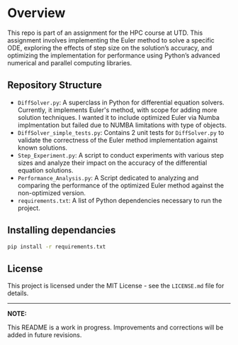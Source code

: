 # Overview

This repo is part of an assignment for the HPC course at UTD. This assignment involves implementing the Euler method to solve a specific ODE, exploring the effects of step size on the solution’s accuracy, and optimizing the implementation for performance using Python’s advanced numerical and parallel computing libraries.


## Repository Structure
- `DiffSolver.py`: A superclass in Python for differential equation solvers. Currently, it implements Euler's method, with scope for adding more solution techniques. I wanted it to include optimized Euler via Numba implmentation but failed due to NUMBA limitations with type of objects.
- `DiffSolver_simple_tests.py`: Contains 2 unit tests for `DiffSolver.py` to validate the correctness of the Euler method implementation against known solutions.
- `Step_Experiment.py`: A script to conduct experiments with various step sizes and analyze their impact on the accuracy of the differential equation solutions.
- `Performance_Analysis.py`: A Script dedicated to analyzing and comparing the performance of the optimized Euler method against the non-optimized version.
- `requirements.txt`: A list of Python dependencies necessary to run the project.

## Installing dependancies
```bash
pip install -r requirements.txt
```

## License
This project is licensed under the MIT License - see the `LICENSE.md` file for details.

---
**NOTE:**

This README is a work in progress. Improvements and corrections will be added in future revisions.
